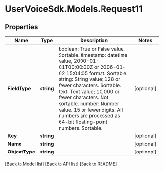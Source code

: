# UserVoiceSdk.Models.Request11
## Properties

Name | Type | Description | Notes
------------ | ------------- | ------------- | -------------
**FieldType** | **string** | boolean: True or False value. Sortable.   timestamp: datetime value, 2000-01-01T00:00:00Z or 2006-01-02 15:04:05 format. Sortable.   string: String value; 128 or fewer characters. Sortable.   text: Text value; 10,000 or fewer characters. Not sortable.   number: Number value. 15 or fewer digits. All numbers are processed as 64-bit floating-point numbers. Sortable. | [optional] 
**Key** | **string** |  | [optional] 
**Name** | **string** |  | [optional] 
**ObjectType** | **string** |  | [optional] 

[[Back to Model list]](../README.md#documentation-for-models) [[Back to API list]](../README.md#documentation-for-api-endpoints) [[Back to README]](../README.md)

